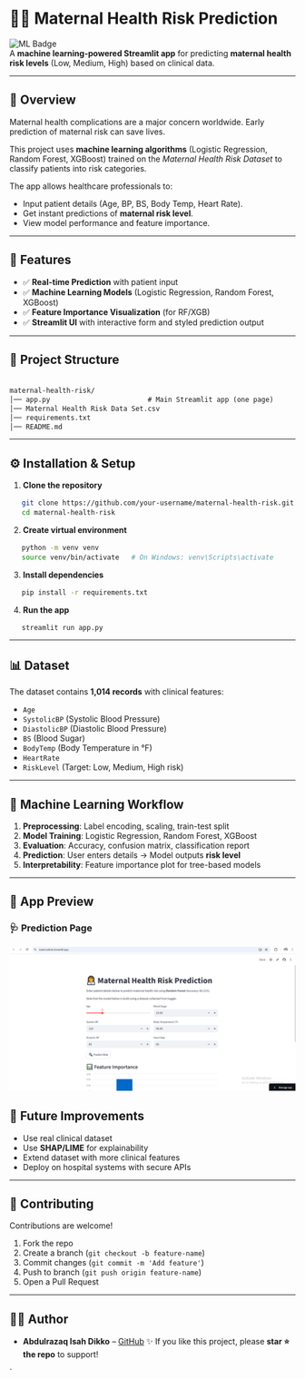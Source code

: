 # 👩‍⚕️ Maternal Health Risk Prediction

![ML Badge](https://img.shields.io/badge/Machine%20Learning-Healthcare-blue?style=for-the-badge)  
A **machine learning-powered Streamlit app** for predicting **maternal health risk levels** (Low, Medium, High) based on clinical data.  

---

## 📌 Overview
Maternal health complications are a major concern worldwide. Early prediction of maternal risk can save lives.  

This project uses **machine learning algorithms** (Logistic Regression, Random Forest, XGBoost) trained on the *Maternal Health Risk Dataset* to classify patients into risk categories.  

The app allows healthcare professionals to:  
- Input patient details (Age, BP, BS, Body Temp, Heart Rate).  
- Get instant predictions of **maternal risk level**.  
- View model performance and feature importance.  

---

## 🚀 Features
- ✅ **Real-time Prediction** with patient input  
- ✅ **Machine Learning Models** (Logistic Regression, Random Forest, XGBoost)  
- ✅ **Feature Importance Visualization** (for RF/XGB)  
- ✅ **Streamlit UI** with interactive form and styled prediction output  

---

## 📂 Project Structure
```

maternal-health-risk/
│── app.py                        # Main Streamlit app (one page)
│── Maternal Health Risk Data Set.csv
│── requirements.txt
│── README.md

````

---
## ⚙️ Installation & Setup

1. **Clone the repository**
   
```bash
   git clone https://github.com/your-username/maternal-health-risk.git
   cd maternal-health-risk
````

2. **Create virtual environment**

```bash
   python -m venv venv
   source venv/bin/activate   # On Windows: venv\Scripts\activate
```

3. **Install dependencies**

```bash
   pip install -r requirements.txt
```

4. **Run the app**

```bash
   streamlit run app.py
```

---

## 📊 Dataset

The dataset contains **1,014 records** with clinical features:

* `Age`
* `SystolicBP` (Systolic Blood Pressure)
* `DiastolicBP` (Diastolic Blood Pressure)
* `BS` (Blood Sugar)
* `BodyTemp` (Body Temperature in °F)
* `HeartRate`
* `RiskLevel` (Target: Low, Medium, High risk)

---

## 🧠 Machine Learning Workflow

1. **Preprocessing**: Label encoding, scaling, train-test split
2. **Model Training**: Logistic Regression, Random Forest, XGBoost
3. **Evaluation**: Accuracy, confusion matrix, classification report
4. **Prediction**: User enters details → Model outputs **risk level**
5. **Interpretability**: Feature importance plot for tree-based models

---

## 📸 App Preview

### 🩺 Prediction Page

![App Screenshot](App_UI.png?text=Maternal+Risk+Prediction+App)


## 📌 Future Improvements

* Use real clinical dataset 
* Use **SHAP/LIME** for explainability
* Extend dataset with more clinical features
* Deploy on hospital systems with secure APIs

---

## 🤝 Contributing

Contributions are welcome!

1. Fork the repo
2. Create a branch (`git checkout -b feature-name`)
3. Commit changes (`git commit -m 'Add feature'`)
4. Push to branch (`git push origin feature-name`)
5. Open a Pull Request

---


## 👨‍💻 Author

* **Abdulrazaq Isah Dikko** – [GitHub](https://github.com/Sir-ABD)
✨ If you like this project, please **star ⭐ the repo** to support!

`
